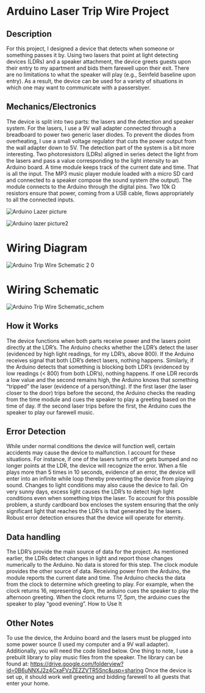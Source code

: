 # Arduino Laser Trip Wire Project

## Description
For this project, I designed a device that detects when someone or something passes it by. Using two lasers that point at light detecting devices (LDRs) and a speaker attachment, the device greets guests upon their entry to my apartment and bids them farewell upon their exit. There are no limitations to what the speaker will play (e.g., Seinfeld baseline upon entry). As a result, the device can be used for a variety of situations in which one may want to communicate with a passersbyer.
   
## Mechanics/Electronics
The device is split into two parts: the lasers and the detection and speaker system. For the lasers, I use a 9V wall adapter connected through a breadboard to power two generic laser diodes. To prevent the diodes from overheating, I use a small voltage regulator that cuts the power output from the wall adapter down to 5V. The detection part of the system is a bit more interesting. Two photoresistors (LDRs) aligned in series detect the light from the lasers and pass a value corresponding to the light intensity to an Arduino board. A time module keeps track of the current date and time. That is all the input. The MP3 music player module loaded with a micro SD card and connected to a speaker compose the sound system (the output). The module connects to the Arduino through the digital pins. Two 10k Ω resistors ensure that power, coming from a USB cable, flows appropriately to all the connected inputs. 

![Arduino Lazer picture](https://user-images.githubusercontent.com/33380363/56870551-39366380-69df-11e9-9b1a-94f73e4972d0.png)

![Arduino lazer picture2](https://user-images.githubusercontent.com/33380363/56870563-700c7980-69df-11e9-87f4-0d28f3d7bd11.png)

# Wiring Diagram
![Arduino Trip Wire Schematic 2 0](https://user-images.githubusercontent.com/33380363/56870575-96321980-69df-11e9-9a2c-6bc32e3995a4.png)

# Wiring Schematic
![Arduino Trip Wire Schematic_schem](https://user-images.githubusercontent.com/33380363/56870597-bb268c80-69df-11e9-8cec-613afabf844d.png)

## How it Works
The device functions when both parts receive power and the lasers point directly at the LDR’s. The Arduino checks whether the LDR’s detect the laser (evidenced by high light readings, for my LDR’s, above 800). If the Arduino receives signal that both LDR’s detect lasers, nothing happens. Similarly, if the Arduino detects that something is blocking both LDR’s (evidenced by low readings (< 800) from both LDR’s), nothing happens. If one LDR records a low value and the second remains high, the Arduino knows that something “tripped” the laser (evidence of a person/thing). If the first laser (the laser closer to the door) trips before the second, the Arduino checks the reading from the time module and cues the speaker to play a greeting based on the time of day. If the second laser trips before the first, the Arduino cues the speaker to play our farewell music.

## Error Detection 
While under normal conditions the device will function well, certain accidents may cause the device to malfunction. I account for these situations. For instance, if one of the lasers turns off or gets bumped and no longer points at the LDR, the device will recognize the error. When a file plays more than 5 times in 10 seconds, evidence of an error, the device will enter into an infinite while loop thereby preventing the device from playing sound. Changes to light conditions may also cause the device to fail. On very sunny days, excess light causes the LDR’s  to detect high light conditions even when something trips the laser. To account for this possible problem, a sturdy cardboard box encloses the system ensuring that the only significant light that reaches the LDR’s is that generated by the lasers. Robust error detection ensures that the device will operate for eternity. 

## Data handling
The LDR’s provide the main source of data for the project. As mentioned earlier, the LDRs detect changes in light and report those changes numerically to the Arduino. No data is stored for this step. The clock module provides the other source of data. Receiving power from the Arduino, the module reports the current date and time. The Arduino checks the data from the clock to determine which greeting to play. For example, when the clock returns 16, representing 4pm, the arduino cues the speaker to play the afternoon greeting. When the clock returns 17, 5pm, the arduino cues the speaker to play “good evening”.
How to Use It

## Other Notes
To use the device, the Arduino board and the lasers must be plugged into some power source (I used my computer and a 9V wall adapter). Additionally, you will need the code listed below. One thing to note, I use a prebuilt library to play music files from the speaker. The library can be found at: https://drive.google.com/folderview?id=0B6uNNXJ2z4CxaFVzZEZZVTR5Snc&usp=sharing
Once the device is set up, it should work well greeting and bidding farewell to all guests that enter your home. 


